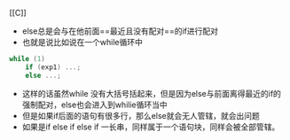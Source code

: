 [[C]]
- else总是会与在他前面==最近且没有配对==的if进行配对
- 也就是说比如说在一个while循环中
```c
while (1)
	if (exp1) ...;
	else ...;
```
- 这样的话虽然while 没有大括号括起来，但是因为else与前面离得最近的if的强制配对，else也会进入到whilie循环当中
- 但是如果if后面的语句有很多行，那么else就会无人管辖，就会出问题
- 如果是if else if else if 一长串，同样属于一个语句块，同样会被全部管辖。